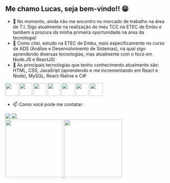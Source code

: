 ## Me chamo Lucas, seja bem-vindo!! 😁

- 🔭 No momento, ainda não me encontro no mercado de trabalho na área de T.I. Sigo atualmente na realização do meu TCC na ETEC de Embu e tambem a procura da minha primeira oportunidade na área da tecnologia!
- 🌱 Como citei, estudo na ETEC de Embu, mais especificamente no curso de ADS (Análise e Desenvolvimento de Sistemas), na qual sigo aprendendo diversas tecnologias, mas atualmente com o foco em Node.JS e ReactJS!
- 📱 As principais tecnologias que tenho conhecimento atualmente são: HTML, CSS, JavaSript (aprendendo e me incrementando em React e Node), MySQL, React-Native e C#!

<div>
  <img src="https://cdn.jsdelivr.net/gh/devicons/devicon@latest/icons/html5/html5-original.svg" width="40" height="40"/>
  <img src="https://cdn.jsdelivr.net/gh/devicons/devicon@latest/icons/css3/css3-original.svg" width="40" height="40"/> 
  <img src="https://cdn.jsdelivr.net/gh/devicons/devicon@latest/icons/javascript/javascript-original.svg" width="40" height="40"/>
  <img    src="https://camo.githubusercontent.com/2044b98d3b416afd5421b8786c8971d3c45db42408c594763704025c79d53827/68747470733a2f2f63646e2e6a7364656c6976722e6e65742f67682f64657669636f6e732f64657669636f6e406c61746573742f69636f6e732f617a75726573716c64617461626173652f617a75726573716c64617461626173652d6f726967696e616c2e737667" width="40" height="40"/>
  <img src="https://cdn.jsdelivr.net/gh/devicons/devicon@latest/icons/nodejs/nodejs-original-wordmark.svg" width="40" height="40"/>
  <img src="https://cdn.jsdelivr.net/gh/devicons/devicon@latest/icons/react/react-original-wordmark.svg" width="40" height="40"/>
  <img src="https://icongr.am/devicon/csharp-original.svg?size=128&color=currentColor" width="40" height="40"/>
</div>

- 📫 Como você pode me contatar:
<div>
<a href = "mailto:lucasyohanfmarinho@gmail.com"><img loading="lazy" src="https://img.shields.io/badge/Gmail-D14836?style=for-the-badge&logo=gmail&logoColor=white" target="_blank"></a>
<a href="https://br.linkedin.com/in/lucas-yohan-fran%C3%A7a-marinho-72160628b" target="_blank"><img loading="lazy" src="https://img.shields.io/badge/-LinkedIn-%230077B5?style=for-the-badge&logo=linkedin&logoColor=white" target="_blank"></a>   
</div>

<div>
<a href= "https://github.com/LucasYohan">
<img loading="lazy" height="180em" src="https://github-readme-stats.vercel.app/api/top-langs/?username=LucasYohan&layout=compact&langs_count=60&theme=dracula"/>
<img loading="lazy" height="180em" src="https://github-readme-stats.vercel.app/api?username=LucasYohan&show_icons=true&theme=dracula&include_all_commits=true&count_private=true"/>
</div>
